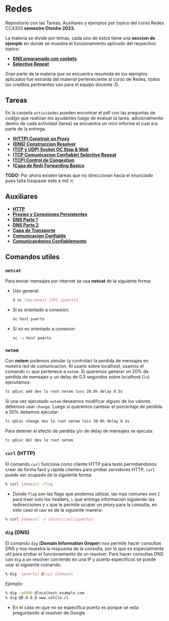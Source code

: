 # Redes

Repositorio con las Tareas, Auxiliares y ejemplos por topico del curso Redes CC4303 **semestre Otonho 2023.**

La materia se divide por temas, cada uno de estos tiene una **seccion de ejemplo** en donde se muestra el funcionamiento aplicado del respectivo topico:

* [**DNS programado con sockets**](./ejemplos_por_materia/dns_sockets/resumen.md)
* [**Selective Repeat**](./ejemplos_por_materia/selective_repeat/resumen.md)

Gran parte de la materia que se encuentra resumida en los ejemplos aplicados fue extraida del material perteneciente al curso de Redes, todos los creditos pertinentes van para el equipo docente :D.

## Tareas

En la carpeta `actividades` pueden encontrar el pdf con las preguntas de codigo que realizan los ayudantes luego de evaluar la tarea, adicionalmente dentro de cada actividad (tarea) se encuentra un mini-informe el cual era parte de la entrega.

* [**(HTTP) Construir un Proxy**](./actividades/request_http/proxy_server_co.py)
* [**(DNS) Construccion Resolver**](./actividades/resolver_dns/resolver.py)
* [**(TCP y UDP) Socket OC Stop & Wait**](./actividades/sockets_stop_wait/socketTCP.py)
* [**(TCP Comunicacion Confiable) Selective Repeat**]()
* [**(TCP) Control de Congestion**]()
* [**(Capa de Red) Forwarding Basico**](./actividades/forwarding_basico/resumen.md)

**TODO:** Por ahora existen tareas que no direccionan hacia el enunciado pues falta traspasar este a md :c

## Auxiliares

* **[HTTP](./auxiliares/01_http.md)**
* **[Proxies y Conexiones Persistentes](./auxiliares/02_proxies_conexiones_persistentes.md)**
* **[DNS Parte 1](./auxiliares/03_dns_I.md)**
* **[DNS Parte 2](./auxiliares/04_dns_II.md)**
* **[Capa de Transporte](./auxiliares/05_capa_de_transporte.md)**
* **[Comunicacion Confiable](./auxiliares/06_comunicacion_confiable.md)**
* [**Comunicandonos Confiablemente**](./auxiliares/07_comunicandonos_confiablemente.md)

## Comandos utiles

### `netcat`

Para enviar mensajes por internet se usa **netcat** de la siguiente forma:

* Uso general:

    ```bash
    $ nc [opciones] [IP] [puerto]
    ```

* Si es orientado a conexion:

    ```bash
    nc host puerto
    ```

* Si no es orientado a conexion:

    ```bash
    nc -u host puerto
    ```

### `netem`

Con **netem** podemos simular (y controlar) la perdida de mensajes en nuestra red de comunicacion. Al usarlo sobre localhost, usamos el comando `tc` que pertenece a `netem`. Si queremos generar un 20% de perdida de mensajes y un delay de 0.5 segundos sobre localhost (`lo`) ejecutamos:

```bash
tc qdisc add dev lo root netem loss 20.0% delay 0.5s
```

Si una vez ejecutado `netem` deseamos modificar alguno de los valores debemos usar `change`. Luego si queremos cambiar el porcentaje de perdida a 30% debemos ejecutar:

```bash
tc qdisc change dev lo root netem loss 30.0% delay 0.5s
```

Para detener el efecto de perdida y/o de delay de mensajes se ejecuta:

```bash
tc qdisc del dev lo root netem
```

### `curl` (HTTP)

El comando `curl` funciona como cliente HTTP para texto permitiendonos crear de forma facil y rapida clientes para probar servidores HTTP, `curl` puede ser ocupado de la siguiente forma:

```bash
% curl [domain] -flag
```

* Donde `flag` son las flags que podemos utilizar, las mas comunes son `I` para traer solo los headers, `L` que entrega informacion siguiendo las redirecciones y `x` que le permite ocupar un proxy para la consulta, en este caso el uso es de la siguiente manera:

```bash
% curl [domain] -x [direccion]:[puerto]
```

### `dig` (DNS)

El comando `dig` (**Domain Information Groper**) nos permite hacer consultas DNS y nos muestra la respuesta de la consulta, por lo que es especialmente util para probar el funcionamiento de un resolver. Para hacer consultas DNS con `dig` a un resolver corriendo en una IP y puerto especificos se puede usar el siguiente comando:

```bash
% dig -[puerto] @[ip] [domain]
```

Ejemplo:

```bash
% dig -p8000 @localhost example.com
% dig @8.8.8.8 www.uchile.cl
```

* En el caso en que no se especifica puerto es porque se esta preguntando al resolver de Google.
